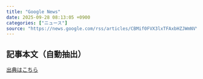 ```yaml
---
title: "Google News"
date: 2025-09-28 08:13:05 +0900
categories: ["ニュース"]
source: "https://news.google.com/rss/articles/CBMif0FVX3lxTFAxbHZJWmNVY2dJU05wYUlMV1Bsbm0zc3ZCT0wtMkpxU3I1VzAtM3N4NzNsbXVyRDYzazg4TUtjMTVhQVJ3Z2JTd29NT214YjRHSnJuN2phWXp1SEpHVzRCelgzQUdBWlpKWE00UnE0Z3h1blEydVl5S3JRZ3dYZVk?oc=5"
---
```


## 記事本文（自動抽出）
<body class="y0K44d EA71Tc" id="readabilityBody"></body>

[出典はこちら](https://news.google.com/rss/articles/CBMif0FVX3lxTFAxbHZJWmNVY2dJU05wYUlMV1Bsbm0zc3ZCT0wtMkpxU3I1VzAtM3N4NzNsbXVyRDYzazg4TUtjMTVhQVJ3Z2JTd29NT214YjRHSnJuN2phWXp1SEpHVzRCelgzQUdBWlpKWE00UnE0Z3h1blEydVl5S3JRZ3dYZVk?oc=5)
